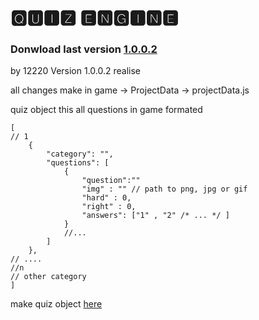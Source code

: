 # 🆀🆄🅸🆉 🅴🅽🅶🅸🅽🅴

### Donwload last version [1.0.0.2](https://github.com/12220user/quiz_game_engine_webapp/releases/tag/last/1.0.0.2.zip)

by 12220
Version 1.0.0.2 realise

all changes make in game -> ProjectData -> projectData.js

quiz object this all questions in game formated 
```
[
// 1
    {
        "category": "",
        "questions": [
            {
                "question":""
                "img" : "" // path to png, jpg or gif
                "hard" : 0,
                "right" : 0,
                "answers": ["1" , "2" /* ... */ ]
            }
            //...
        ]
    },
// ....
//n
// other category
]
```

make quiz object [here](https://12220user.github.io/QUIZ_ENGINE/index.html)
